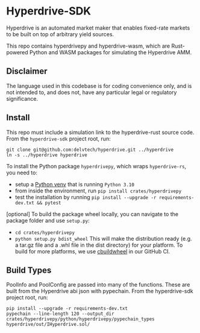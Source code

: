 # Hyperdrive-SDK

Hyperdrive is an automated market maker that enables fixed-rate markets to be built on top of arbitrary yield sources.

This repo contains hyperdrivepy and hyperdrive-wasm, which are Rust-powered Python and WASM packages for simulating the Hyperdrive AMM.

## Disclaimer

The language used in this codebase is for coding convenience only, and is not
intended to, and does not, have any particular legal or regulatory significance.

## Install

This repo must include a simulation link to the hyperdrive-rust source code. From the `hyperdrive-sdk` project root, run:

```shell
git clone git@github.com:delvtech/hyperdrive.git ../hyperdrive
ln -s ../hyperdrive hyperdrive
```

To install the Python package `hyperdrivepy`, which wraps `hyperdrive-rs`, you need to:

- setup a [Python venv](https://docs.python.org/3/library/venv.html) that is running `Python 3.10`
- from inside the environment, run `pip install crates/hyperdrivepy`
- test the installation by running `pip install --upgrade -r requirements-dev.txt && pytest`

[optional] To build the package wheel locally, you can navigate to the package folder and use `setup.py`:

- `cd crates/hyperdrivepy`
- `python setup.py bdist_wheel`
  This will make the distribution ready (e.g. a tar.gz file and a .whl file in the dist directory) for your platform.
  To build for more platforms, we use [cbuildwheel](https://cibuildwheel.readthedocs.io/en/stable/) in our GitHub CI.

## Build Types

PoolInfo and PoolConfig are passed into many of the functions.
These are built from the Hyperdrive abi json with pypechain.
From the hyperdrive-sdk project root, run:

```shell
pip install --upgrade -r requirements-dev.txt
pypechain --line-length 120 --output_dir crates/hyperdrivepy/python/hyperdrivepy/pypechain_types hyperdrive/out/IHyperdrive.sol/
```
